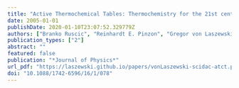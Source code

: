 ```yaml
---
title: "Active Thermochemical Tables: Thermochemistry for the 21st century"
date: 2005-01-01
publishDate: 2020-01-10T23:07:52.329779Z
authors: ["Branko Ruscic", "Reinhardt E. Pinzon", "Gregor von Laszewski", "Deepti Kodeboyina", "Alexander Burcat", "David Leahy", "David Montoya", "and Albert F. Wagner"]
publication_types: ["2"]
abstract: ""
featured: false
publication: "*Journal of Physics*"
url_pdf: "https://laszewski.github.io/papers/vonLaszewski-scidac-atct.pdf"
doi: "10.1088/1742-6596/16/1/078"
---
```


